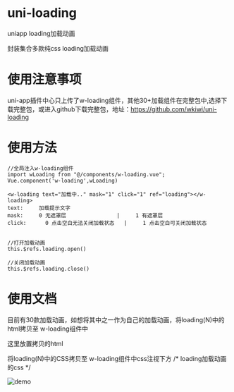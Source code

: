 # uni-loading
uniapp loading加载动画

封装集合多款纯css loading加载动画

# 使用注意事项
uni-app插件中心只上传了w-loading组件，其他30+加载组件在完整包中,选择下载完整包，或进入github下载完整包，地址：https://github.com/wkiwi/uni-loading

# 使用方法

```
//全局注入w-loading组件
import wLoading from "@/components/w-loading.vue";
Vue.component('w-loading',wLoading)
```

```
<w-loading text="加载中.." mask="1" click="1" ref="loading"></w-loading>
text:     加载提示文字
mask:  	  0 无遮罩层                |     1 有遮罩层 						 
click:  	0 点击空白无法关闭加载状态   |     1 点击空白可关闭加载状态 


//打开加载动画
this.$refs.loading.open()

//关闭加载动画
this.$refs.loading.close()

```
# 使用文档  

目前有30款加载动画，如想将其中之一作为自己的加载动画，将loading(N)中的html拷贝至
w-loading组件中
<!-- 加载动画开始 -->
 这里放置拷贝的html
<!-- 加载动画结束 -->

将loading(N)中的CSS拷贝至
w-loading组件中css注视下方
/* loading加载动画的css */


![demo](https://raw.githubusercontent.com/wkiwi/uni-loading/master/demo.gif "demo")



